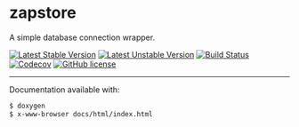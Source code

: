 
zapstore
========

A simple database connection wrapper.

[![Latest Stable Version](https://poser.pugx.org/bfitech/zapstore/v/stable)](https://packagist.org/packages/bfitech/zapstore)
[![Latest Unstable Version](https://poser.pugx.org/bfitech/zapstore/v/unstable)](https://packagist.org/packages/bfitech/zapstore)
[![Build Status](https://travis-ci.org/bfitech/zapstore.svg?branch=master)](https://travis-ci.org/bfitech/zapstore)
[![Codecov](https://codecov.io/gh/bfitech/zapstore/branch/master/graph/badge.svg)](https://codecov.io/gh/bfitech/zapstore)
[![GitHub license](https://img.shields.io/badge/license-MIT-blue.svg)](https://raw.githubusercontent.com/bfitech/zapstore/master/LICENSE)

----

Documentation available with:

```txt
$ doxygen
$ x-www-browser docs/html/index.html
```

